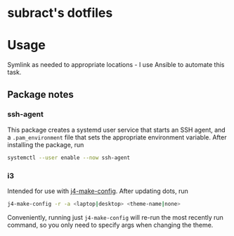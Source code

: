 # subract's dotfiles

# Usage

Symlink as needed to appropriate locations - I use Ansible to automate this task.

## Package notes

### ssh-agent

This package creates a systemd user service that starts an SSH agent, and a `.pam_environment` file that sets the appropriate environment variable. After installing the package, run 
```bash
systemctl --user enable --now ssh-agent
```

### i3

Intended for use with [j4-make-config](https://github.com/okraits/j4-make-config). After updating dots, run 

```bash
j4-make-config -r -a <laptop|desktop> <theme-name|none>
```

Conveniently, running just `j4-make-config` will re-run the most recently run command, so you only need to specify args when changing the theme.
